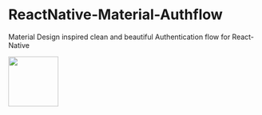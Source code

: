# ReactNative-Material-Authflow
Material Design inspired clean and beautiful Authentication flow for React-Native

<img align="left" width="100" height="100" src="ReactNative-Material-Authflow/assets/Screen Shot 2018-09-26 at 4.34.24 AM.png">

